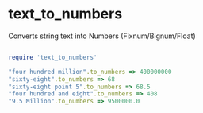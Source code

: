 text_to_numbers
===============

Converts string text into Numbers (Fixnum/Bignum/Float)

```Ruby

require 'text_to_numbers'

"four hundred million".to_numbers => 400000000
"sixty-eight".to_numbers => 68
"sixty-eight point 5".to_numbers => 68.5
"four hundred and eight".to_numbers => 408
"9.5 Million".to_numbers => 9500000.0

```
